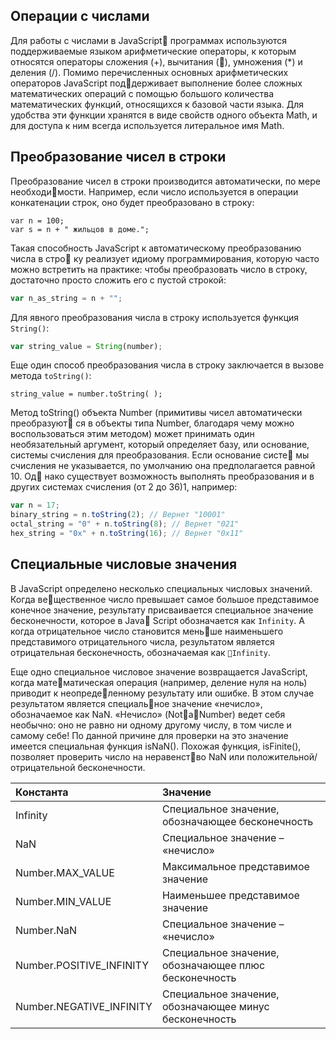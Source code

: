 ## Операции с числами

Для работы с числами в JavaScript программах используются поддерживаемые языком арифметические операторы, к которым относятся операторы сложения \(+\), вычитания \(\), умножения \(\*\) и деления \(/\). Помимо перечисленных основных арифметических операторов JavaScript поддерживает выполнение более сложных математических операций с помощью большого количества математических функций, относящихся к базовой части языка. Для удобства эти функции хранятся в виде свойств одного объекта Math, и для доступа к ним всегда используется литеральное имя Math.

## Преобразование чисел в строки

Преобразование чисел в строки производится автоматически, по мере необходимости. Например, если число используется в операции конкатенации строк, оно будет преобразовано в строку:

```
var n = 100;
var s = n + " жильцов в доме.";
```

Такая способность JavaScript к автоматическому преобразованию числа в стро ку реализует идиому программирования, которую часто можно встретить на практике: чтобы преобразовать число в строку, достаточно просто сложить его с пустой строкой:

```js
var n_as_string = n + "";
```

Для явного преобразования числа в строку используется функция `String()`:

```js
var string_value = String(number);
```

Еще один способ преобразования числа в строку заключается в вызове метода `toString()`:

```
string_value = number.toString( );
```

Метод toString\(\) объекта Number \(примитивы чисел автоматически преобразуют ся в объекты типа Number, благодаря чему можно воспользоваться этим методом\) может принимать один необязательный аргумент, который определяет базу, или основание, системы счисления для преобразования. Если основание систе мы счисления не указывается, по умолчанию она предполагается равной 10. Од нако существует возможность выполнять преобразования и в других системах счисления \(от 2 до 36\)1, например:

```js
var n = 17;
binary_string = n.toString(2); // Вернет "10001"
octal_string = "0" + n.toString(8); // Вернет "021"
hex_string = "0x" + n.toString(16); // Вернет "0x11"
```

## Специальные числовые значения

В JavaScript определено несколько специальных числовых значений. Когда вещественное число превышает самое большое представимое конечное значение, результату присваивается специальное значение бесконечности, которое в Java Script обозначается как `Infinity`. А когда отрицательное число становится меньше наименьшего представимого отрицательного числа, результатом является отрицательная бесконечность, обозначаемая как `Infinity`.

Еще одно специальное числовое значение возвращается JavaScript, когда математическая операция \(например, деление нуля на ноль\) приводит к неопределенному результату или ошибке. В этом случае результатом является специальное значение «нечисло», обозначаемое как NaN. «Нечисло» \(NotaNumber\) ведет себя необычно: оно не равно ни одному другому числу, в том числе и самому себе! По данной причине для проверки на это значение имеется специальная функция isNaN\(\). Похожая функция, isFinite\(\), позволяет проверить число на неравенство NaN или положительной/отрицательной бесконечности.

| Константа | Значение |
| :--- | :--- |
| Infinity | Специальное значение, обозначающее бесконечность |
| NaN | Специальное значение – «нечисло» |
| Number.MAX\_VALUE | Максимальное представимое значение |
| Number.MIN\_VALUE | Наименьшее представимое значение |
| Number.NaN | Специальное значение – «нечисло» |
| Number.POSITIVE\_INFINITY | Специальное значение, обозначающее плюс бесконечность |
| Number.NEGATIVE\_INFINITY | Специальное значение, обозначающее минус бесконечность |



